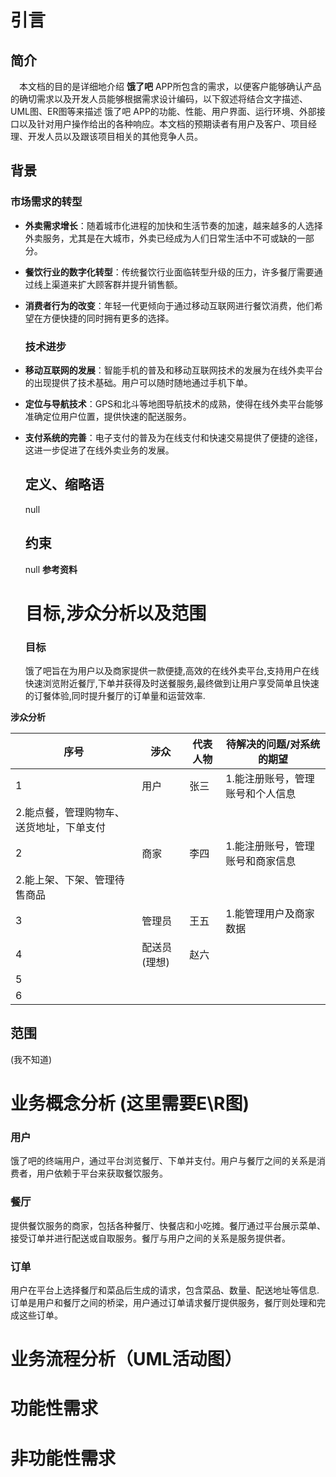 # 引言

## 简介

 本文档的目的是详细地介绍 **饿了吧** APP所包含的需求，以便客户能够确认产品的确切需求以及开发人员能够根据需求设计编码，以下叙述将结合文字描述、UML图、ER图等来描述 饿了吧 APP的功能、性能、用户界面、运行环境、外部接口以及针对用户操作给出的各种响应。本文档的预期读者有用户及客户、项目经理、开发人员以及跟该项目相关的其他竞争人员。

## 背景

### **市场需求的转型**

- **外卖需求增长**：随着城市化进程的加快和生活节奏的加速，越来越多的人选择外卖服务，尤其是在大城市，外卖已经成为人们日常生活中不可或缺的一部分。

- **餐饮行业的数字化转型**：传统餐饮行业面临转型升级的压力，许多餐厅需要通过线上渠道来扩大顾客群并提升销售额。

- **消费者行为的改变**：年轻一代更倾向于通过移动互联网进行餐饮消费，他们希望在方便快捷的同时拥有更多的选择。
  
  ### **技术进步**

- **移动互联网的发展**：智能手机的普及和移动互联网技术的发展为在线外卖平台的出现提供了技术基础。用户可以随时随地通过手机下单。

- **定位与导航技术**：GPS和北斗等地图导航技术的成熟，使得在线外卖平台能够准确定位用户位置，提供快速的配送服务。

- **支付系统的完善**：电子支付的普及为在线支付和快速交易提供了便捷的途径，这进一步促进了在线外卖业务的发展。
  
  ## 定义、缩略语
  
  null
  
  ## 约束
  
  null
  **参考资料**
  
  # 目标,涉众分析以及范围
  
  ### 目标
  
  饿了吧旨在为用户以及商家提供一款便捷,高效的在线外卖平台,支持用户在线快速浏览附近餐厅,下单并获得及时送餐服务,最终做到让用户享受简单且快速的订餐体验,同时提升餐厅的订单量和运营效率.

**涉众分析**

| **序号**                | **涉众**  | **代表人物** | **待解决的问题/对系统的期望** |
| --------------------- | ------- | -------- | ----------------- |
| 1                     | 用户      | 张三       | 1.能注册账号，管理账号和个人信息 |
| 2.能点餐，管理购物车、送货地址，下单支付 |         |          |                   |
| 2                     | 商家      | 李四       | 1.能注册账号，管理账号和商家信息 |
| 2.能上架、下架、管理待售商品       |         |          |                   |
| 3                     | 管理员     | 王五       | 1.能管理用户及商家数据      |
| 4                     | 配送员(理想) | 赵六       |                   |
| 5                     |         |          |                   |
| 6                     |         |          |                   |

## 范围

(我不知道)

# 业务概念分析      (这里需要E\R图)

### **用户**

饿了吧的终端用户，通过平台浏览餐厅、下单并支付。用户与餐厅之间的关系是消费者，用户依赖于平台来获取餐饮服务。

### **餐厅**

提供餐饮服务的商家，包括各种餐厅、快餐店和小吃摊。餐厅通过平台展示菜单、接受订单并进行配送或自取服务。餐厅与用户之间的关系是服务提供者。

### 订单

 用户在平台上选择餐厅和菜品后生成的请求，包含菜品、数量、配送地址等信息.订单是用户和餐厅之间的桥梁，用户通过订单请求餐厅提供服务，餐厅则处理和完成这些订单。  

# 业务流程分析（UML活动图）

# 功能性需求

# 非功能性需求
